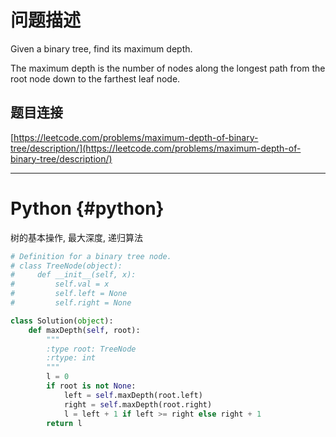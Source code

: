 # 问题描述

Given a binary tree, find its maximum depth.

The maximum depth is the number of nodes along the longest path from the root node down to the farthest leaf node.

## 题目连接

[https://leetcode.com/problems/maximum-depth-of-binary-tree/description/](https://leetcode.com/problems/maximum-depth-of-binary-tree/description/)

---

# Python {#python}

树的基本操作, 最大深度, 递归算法
```python
# Definition for a binary tree node.
# class TreeNode(object):
#     def __init__(self, x):
#         self.val = x
#         self.left = None
#         self.right = None

class Solution(object):
    def maxDepth(self, root):
        """
        :type root: TreeNode
        :rtype: int
        """
        l = 0
        if root is not None:
            left = self.maxDepth(root.left)
            right = self.maxDepth(root.right)
            l = left + 1 if left >= right else right + 1
        return l
```